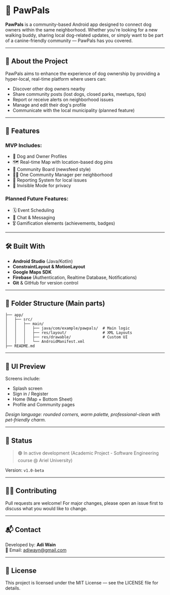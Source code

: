 # 🐾 PawPals

**PawPals** is a community-based Android app designed to connect dog owners within the same neighborhood. Whether you're looking for a new walking buddy, sharing local dog-related updates, or simply want to be part of a canine-friendly community — PawPals has you covered.

---

## 📱 About the Project
PawPals aims to enhance the experience of dog ownership by providing a hyper-local, real-time platform where users can:
- Discover other dog owners nearby
- Share community posts (lost dogs, closed parks, meetups, tips)
- Report or receive alerts on neighborhood issues
- Manage and edit their dog's profile
- Communicate with the local municipality (planned feature)

---

## 🚀 Features

### MVP Includes:
- 🐶 Dog and Owner Profiles
- 🗺️ Real-time Map with location-based dog pins
- 📢 Community Board (newsfeed style)
- 🧑‍💼 One Community Manager per neighborhood
- 📩 Reporting System for local issues
- 👻 Invisible Mode for privacy

### Planned Future Features:
- 🗓️ Event Scheduling
- 💬 Chat & Messaging
- 🎖️ Gamification elements (achievements, badges)

---

## 🛠️ Built With
- **Android Studio** (Java/Kotlin)
- **ConstraintLayout & MotionLayout**
- **Google Maps SDK**
- **Firebase** (Authentication, Realtime Database, Notifications)
- **Git** & GitHub for version control

---

## 🔧 Folder Structure (Main parts)
```
├── app/
│   ├── src/
│   │   ├── main/
│   │   │   ├── java/com/example/pawpals/  # Main logic
│   │   │   ├── res/layout/                # XML Layouts
│   │   │   ├── res/drawable/              # Custom UI
│   │   │   └── AndroidManifest.xml
├── README.md
```

---

## 📸 UI Preview
Screens include:
- Splash screen
- Sign in / Register
- Home (Map + Bottom Sheet)
- Profile and Community pages

*Design language: rounded corners, warm palette, professional-clean with pet-friendly charm.*

---

## 🧪 Status
> 🟢 In active development (Academic Project - Software Engineering course @ Ariel University)

Version: `v1.0-beta`

---

## 👨‍💻 Contributing
Pull requests are welcome! For major changes, please open an issue first to discuss what you would like to change.

---

## 📬 Contact
Developed by: **Adi Wain**  
📧 Email: [adiwayn@gmail.com](mailto:adiwayn@gmail.com)

---

## 📄 License
This project is licensed under the MIT License — see the LICENSE file for details.
